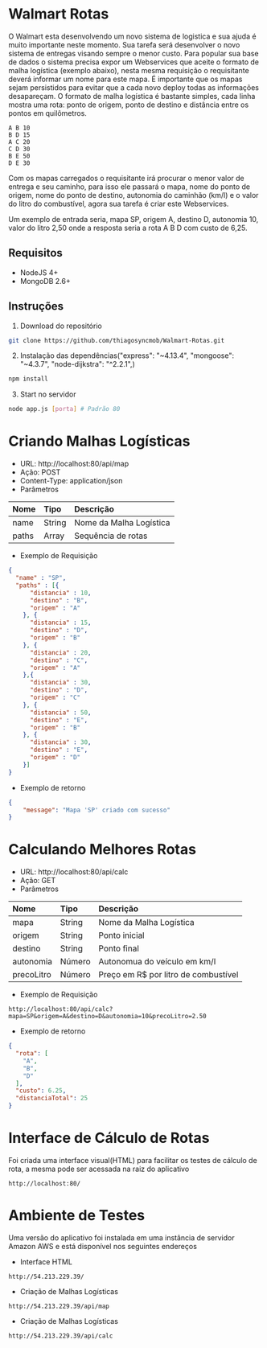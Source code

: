 # Walmart Rotas

O Walmart esta desenvolvendo um novo sistema de logistica e sua ajuda é muito importante neste momento. Sua tarefa será desenvolver o novo sistema de entregas visando sempre o menor custo. Para popular sua base de dados o sistema precisa expor um Webservices que aceite o formato de malha logística (exemplo abaixo), nesta mesma requisição o requisitante deverá informar um nome para este mapa. É importante que os mapas sejam persistidos para evitar que a cada novo deploy todas as informações desapareçam. O formato de malha logística é bastante simples, cada linha mostra uma rota: ponto de origem, ponto de destino e distância entre os pontos em quilômetros.

```
A B 10
B D 15
A C 20
C D 30
B E 50
D E 30
```

Com os mapas carregados o requisitante irá procurar o menor valor de entrega e seu caminho, para isso ele passará o mapa, nome do ponto de origem, nome do ponto de destino, autonomia do caminhão (km/l) e o valor do litro do combustível, agora sua tarefa é criar este Webservices.

Um exemplo de entrada seria, mapa SP, origem A, destino D, autonomia 10, valor do litro 2,50 onde a resposta seria a rota A B D com custo de 6,25.

## Requisitos 

* NodeJS 4+
* MongoDB 2.6+

## Instruções

1. Download do repositório

```sh
git clone https://github.com/thiagosyncmob/Walmart-Rotas.git
```

2. Instalação das dependências("express": "~4.13.4", "mongoose": "~4.3.7", "node-dijkstra": "^2.2.1",)

```sh
npm install
```

3. Start no servidor

```sh
node app.js [porta] # Padrão 80
```

# Criando Malhas Logísticas

* URL: http://localhost:80/api/map
* Ação: POST
* Content-Type: application/json
* Parâmetros

| Nome        | Tipo      |  Descrição              |
|:----------- |:--------- |:------------------------|
| name        | String    | Nome da Malha Logística |
| paths       | Array     | Sequência de rotas      |

* Exemplo de Requisição
```json
{
  "name" : "SP",
  "paths" : [{
      "distancia" : 10,
      "destino" : "B",
      "origem" : "A"
    }, {
      "distancia" : 15,
      "destino" : "D",
      "origem" : "B"
    }, {
      "distancia" : 20,
      "destino" : "C",
      "origem" : "A"
    },{
      "distancia" : 30,
      "destino" : "D",
      "origem" : "C"
    }, {
      "distancia" : 50,
      "destino" : "E",
      "origem" : "B"
    }, {
      "distancia" : 30,
      "destino" : "E",
      "origem" : "D"
    }]
}
```

* Exemplo de retorno

```json
{
	"message": "Mapa 'SP' criado com sucesso"
}
```

# Calculando Melhores Rotas

* URL: http://localhost:80/api/calc
* Ação: GET
* Parâmetros

| Nome        | Tipo      |  Descrição                              |
|:----------- |:--------- |:----------------------------------------|
| mapa        | String    | Nome da Malha Logística                 |
| origem      | String    | Ponto inicial                           |
| destino     | String    | Ponto final                             |
| autonomia   | Número    | Autonomua do veículo em km/l            |
| precoLitro  | Número    | Preço em R$ por litro de combustível    |

* Exemplo de Requisição
```
http://localhost:80/api/calc?mapa=SP&origem=A&destino=D&autonomia=10&precoLitro=2.50
```

* Exemplo de retorno

```json
{
  "rota": [
    "A",
    "B",
    "D"
  ],
  "custo": 6.25,
  "distanciaTotal": 25
}
```

# Interface de Cálculo de Rotas

Foi criada uma interface visual(HTML) para facilitar os testes de cálculo de rota, a mesma pode ser acessada na raiz do aplicativo

```
http://localhost:80/
```

# Ambiente de Testes

Uma versão do aplicativo foi instalada em uma instância de servidor Amazon AWS e está disponível nos seguintes endereços 

* Interface HTML
```
http://54.213.229.39/
```

* Criação de Malhas Logísticas
```
http://54.213.229.39/api/map
```

* Criação de Malhas Logísticas
```
http://54.213.229.39/api/calc
```